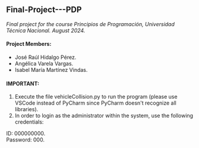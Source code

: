 ## Final-Project---PDP
*Final project for the course Principios de Programación, Universidad Técnica Nacional. August 2024.*

#### Project Members:
- José Raúl Hidalgo Pérez.
- Angélica Varela Vargas.
- Isabel María Martínez Vindas.

#### **IMPORTANT:**
1. Execute the file vehicleCollision.py to run the program (please use VSCode instead of PyCharm since PyCharm doesn't recognize all libraries).
2. In order to login as the administrator within the system, use the following credentials:

ID: 000000000.<br>
Password: 000.


